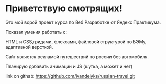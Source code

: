 # Приветствую смотрящих!

Это мой ворой проект курса по Веб Разработке от Яндекс Практикума. 

Показал умения работать с: 

 HTML и CSS,гридами, флексами, файловой структурой по БЭМу, адаптивной версткой.

Сайт является рекламой путешествий по россии без автомобиля.

Планирую добавить анимации и JS (шутка, а может и нет)

link on githab: https://github.com/ivandelyks/russian-travel.git 
